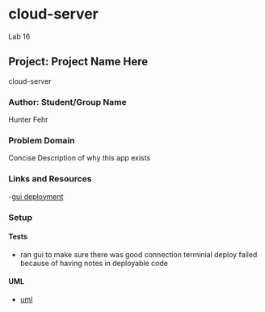 # cloud-server




Lab 16 

## Project: Project Name Here

cloud-server

### Author: Student/Group Name

Hunter Fehr

### Problem Domain  

Concise Description of why this app exists

### Links and Resources

-[gui deployment](http://huntercloud-env.eba-uy8nkzqk.us-west-2.elasticbeanstalk.com)

### Setup




#### Tests

- ran gui to make sure there was good connection
terminial deploy failed because of having notes in deployable code


#### UML

- [uml](screen/elasticbean.png)
